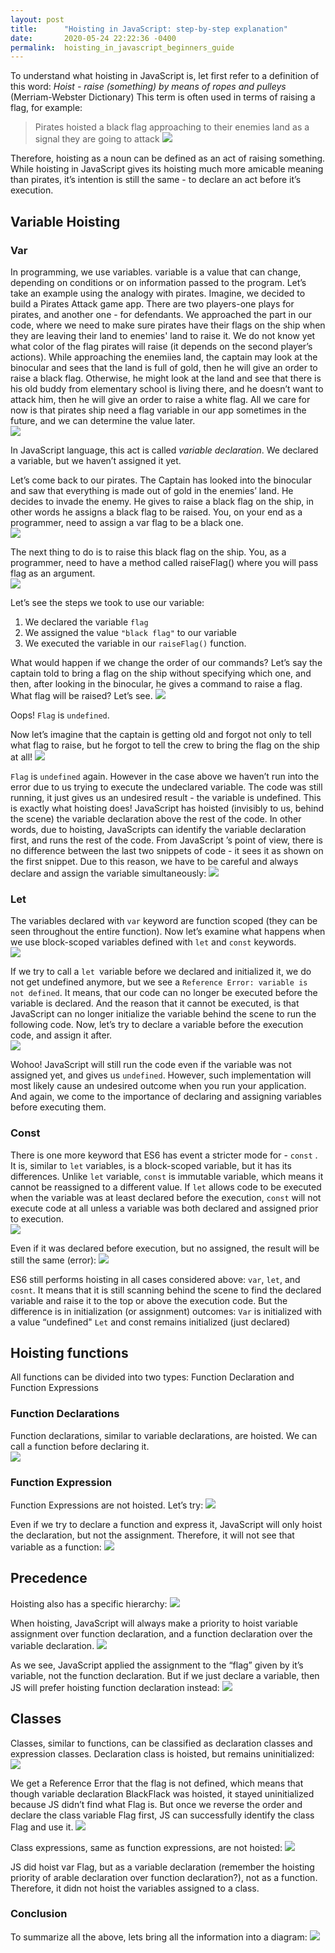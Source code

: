 ```yaml
---
layout: post
title:      "Hoisting in JavaScript: step-by-step explanation"
date:       2020-05-24 22:22:36 -0400
permalink:  hoisting_in_javascript_beginners_guide
---
```



To understand what hoisting in JavaScript is, let first refer to a definition of this word:
*Hoist - raise (something) by means of ropes and pulleys* (Merriam-Webster Dictionary)
This term is often used in terms of raising a flag, for example:
> Pirates hoisted a black flag approaching to their enemies land as a signal they are going to attack
![](http://25.media.tumblr.com/28ba63e1c73b4d4820942c2ab8b611af/tumblr_mib3kwCeub1s0mb6co1_500.gif)

Therefore, hoisting as a noun can be defined as an act of raising something. While hoisting in JavaScript gives its hoisting much more amicable meaning than pirates, it’s intention is still the same - to declare an act before it’s execution.

## Variable Hoisting
### Var
In programming, we use variables. variable is a value that can change, depending on conditions or on information passed to the program. Let’s take an example using the analogy with pirates. 
Imagine, we decided to build a Pirates Attack game app. There are two players-one plays for pirates, and another one - for defendants. We approached the part in our code, where we need to make sure pirates have their flags on the ship when they are leaving their land to enemies' land to raise it. We do not know yet what color of the flag pirates will raise (it depends on the second player’s actions). While approaching the enemiies land, the captain may look at the binocular and sees that the land is full of gold, then he will give an order to raise a black flag. Otherwise, he might look at the land and see that there is his old buddy from elementary school is living there, and he doesn’t want to attack him, then he will give an order to raise a white flag. All we care for now is that pirates ship need a flag variable in our app sometimes in the future, and we can determine the value later.  
![](https://a.radikal.ru/a04/2005/c3/dbd308015243.png)

In JavaScript language, this act is called *variable declaration*. We declared a variable, but we haven’t assigned it yet. 

Let’s come back to our pirates. The Captain has looked into the binocular and saw that everything is made out of gold in the enemies’ land. He decides to invade the enemy. He gives to raise a black flag on the ship, in other words he assigns a black flag to be raised. You, on your end as a programmer, need to assign a var flag to be a black one.  
![](https://c.radikal.ru/c21/2005/68/0c777ec11afe.png)

The next thing to do is to raise this black flag on the ship. You, as a programmer, need to have a method called raiseFlag() where you will pass flag as an argument.  
![](https://c.radikal.ru/c06/2005/ad/d64a9c682e05.png)

Let’s see the steps we took to use our variable:

1.  We declared the variable `flag`
2.  We assigned the value `"black flag"` to our variable 
3.  We executed the variable in our `raiseFlag()` function.

What would happen if we change the order of our commands? Let’s say the captain told to bring a flag on the ship without specifying which one, and then, after looking in the binocular, he gives a command to raise a flag. What flag will be raised? Let’s see.
![](https://b.radikal.ru/b00/2005/c6/2cdc6700ce0d.png)
 
Oops! `Flag` is `undefined`.

Now let’s imagine that the captain is getting old and forgot not only to tell what flag to raise, but he forgot to tell the crew to bring the flag on the ship at all! 
![](https://c.radikal.ru/c16/2005/74/d00713e55acc.png)

`Flag` is `undefined` again. However in the case above we haven’t run into the error due to us trying to execute the undeclared variable. The code was still running, it just gives us an undesired result - the variable is undefined. This is exactly what hoisting does! JavaScript has hoisted (invisibly to us, behind the scene) the variable declaration above the rest of the code. In other words, due to hoisting, JavaScripts can identify the variable declaration first, and runs the rest of the code. From JavaScript ’s point of view, there is no difference between the last two snippets of code -  it sees it as shown on the first snippet. 
Due to this reason, we have to be careful and always declare and assign the variable simultaneously: 
![](https://a.radikal.ru/a22/2005/a3/47f2833eb2f6.png)

### Let
The variables declared with `var` keyword are function scoped (they can be seen throughout the entire function). Now let’s examine what happens when we use block-scoped variables defined with `let` and `const` keywords.  
![](http://a.radikal.ru/a15/2005/25/44f4b998d22f.png)

If we try to call a `let `variable before we declared and initialized it, we do not get undefined anymore, but we see a `Reference Error: variable is not defined`. It means, that our code can no longer be executed before the variable is declared. And the reason that it cannot be executed, is that JavaScript can no longer initialize the variable behind the scene to run the following code.
Now, let’s try to declare a variable before the execution code, and assign it after.  
![](http://d.radikal.ru/d11/2005/da/cdb560a9a439.png)

Wohoo! JavaScript will still run the code even if the variable was not assigned yet, and gives us `undefined`. However, such implementation will most likely cause an undesired outcome when you run your application. And again, we come to the importance of declaring and assigning variables before executing them.

### Const
There is one more keyword that ES6 has event a stricter mode for - `const` . It is, similar to `let` variables, is a block-scoped variable, but it has its differences. Unlike `let` variable, `const` is immutable variable, which means it cannot be reassigned to a different value. If `let` allows code to be executed when the variable was at least declared before the execution, `const` will not execute code at all unless a variable was both declared and assigned prior to execution.  
![](http://c.radikal.ru/c34/2005/16/1c34e835175a.png)

Even if it was declared before execution, but no assigned, the result will be still the same (error): 
![](http://a.radikal.ru/a22/2005/6f/583f09815afe.png)

ES6 still performs hoisting in all cases considered above: `var`, `let`, and `cosnt`. It means that it is still scanning behind the scene to find the declared variable and raise it to the top or above the execution code. But the difference is in initialization (or assignment) outcomes: 
`Var` is initialized with a value “undefined"
`Let` and const remains initialized (just declared)

## Hoisting functions
All functions can be divided into two types: Function Declaration and Function Expressions

### Function Declarations
Function declarations, similar to variable declarations, are hoisted. We can call a function before declaring it.  
![](http://a.radikal.ru/a19/2005/7f/00fd271addbe.png)

### Function Expression
Function Expressions are not hoisted. Let’s try:
![](http://b.radikal.ru/b35/2005/95/5aec50f237a6.png)
 
Even if we try to declare a function and express it, JavaScript will only hoist the declaration, but not the assignment. Therefore, it will not see that variable as a function:
![](http://c.radikal.ru/c30/2005/e6/ac220c0de162.png)

## Precedence
Hoisting also has a specific hierarchy:
![](http://c.radikal.ru/c22/2005/e3/d153f5b47112.jpg)

When hoisting, JavaScript will always make a priority to hoist variable assignment over function declaration, and a function declaration over the variable declaration.
![](http://d.radikal.ru/d08/2005/e1/b9ccc28cd962.png)

As we see, JavaScript applied the assignment to the “flag” given by it’s variable, not the function declaration. But if we just declare a variable, then JS will prefer hoisting function declaration instead:
![](http://d.radikal.ru/d40/2005/60/a2b2c57be869.png)

## Classes
Classes, similar to functions, can be classified as declaration classes and expression classes. 
Declaration class is hoisted, but remains uninitialized:
![](http://c.radikal.ru/c10/2005/d1/b61defe91065.png)
 
We get a Reference Error that the flag is not defined, which means that though variable declaration BlackFlack was hoisted, it stayed uninitialized because JS didn’t find what Flag is. But once we reverse the order and declare the class variable Flag first, JS can successfully identify the class Flag and use it.
![](http://a.radikal.ru/a20/2005/31/5617363dba78.png)

Class expressions, same as function expressions, are not hoisted:
![](http://a.radikal.ru/a43/2005/70/205833707f31.png)

JS did hoist var Flag, but as a variable declaration (remember the hoisting priority of arable declaration over function declaration?), not as a function. Therefore, it didn not hoist the variables assigned to a class.

### Conclusion
To summarize all the above, lets bring all the information into a diagram:
![](http://c.radikal.ru/c14/2005/f2/b1e39176ce13.jpg)
